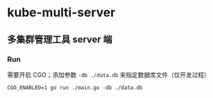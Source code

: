 # kube-multi-server

## 多集群管理工具 server 端

### Run

需要开启 CGO；添加参数 `-db ./data.db` 来指定数据库文件（仅开发过程）

```shell
CGO_ENABLED=1 go run ./main.go -db ./data.db
```

